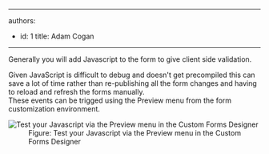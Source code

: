 

---
authors:
  - id: 1
    title: Adam Cogan
---




<span class='intro'> <p>
          Generally you will add Javascript to the form to give client side validation.
        </p> </span>

 <p>
          Given JavaScript is difficult to debug and doesn't get precompiled this can save
          a lot of time rather than re-publishing all the form changes and having to reload
          and refresh the forms manually.<br>
          These events can be trigged using the Preview menu from the form customization environment.
        </p>
        <dl class="image">
          <dt>
            <img alt="Test your Javascript via the Preview menu in the Custom Forms Designer" src="/PublishingImages/CRM_TestForm.jpg" /></dt>
          <dd>
            Figure&#58; Test your Javascript via the Preview menu in the Custom Forms Designer
          </dd>
        </dl>




